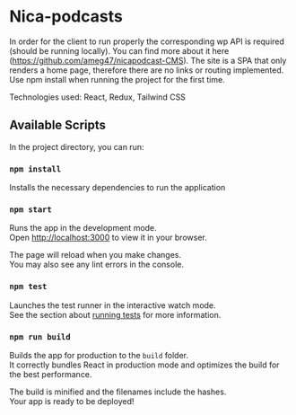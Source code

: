 # Nica-podcasts

In order for the client to run properly the corresponding wp API is required (should be running locally). You can find more about it here (https://github.com/ameg47/nicapodcast-CMS).
The site is a SPA that only renders a home page, therefore there are no links or routing implemented. Use npm install when running the project for the first time.

Technologies used: React, Redux, Tailwind CSS

## Available Scripts

In the project directory, you can run:

### `npm install`

Installs the necessary dependencies to run the application

### `npm start`

Runs the app in the development mode.\
Open [http://localhost:3000](http://localhost:3000) to view it in your browser.

The page will reload when you make changes.\
You may also see any lint errors in the console.

### `npm test`

Launches the test runner in the interactive watch mode.\
See the section about [running tests](https://facebook.github.io/create-react-app/docs/running-tests) for more information.

### `npm run build`

Builds the app for production to the `build` folder.\
It correctly bundles React in production mode and optimizes the build for the best performance.

The build is minified and the filenames include the hashes.\
Your app is ready to be deployed!

